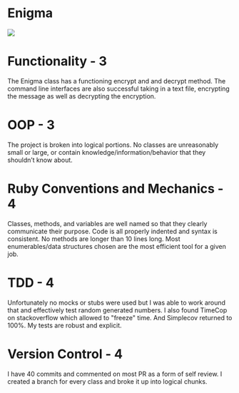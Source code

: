 # Enigma
![](https://media3.giphy.com/media/10V3fRJougOUJa/giphy.gif?cid=ecf05e47lu5ifk4hopwz0v1bdqksj4yzd67l8vd9i6inxfl8&rid=giphy.gif&ct=g)

# Functionality - 3
The Enigma class has a functioning encrypt and and decrypt method. The command line interfaces are also successful taking in a text file, encrypting the message as well as decrypting the encryption.

# OOP - 3 
The project is broken into logical portions. No classes are unreasonably small or large, or contain knowledge/information/behavior that they shouldn’t know about.

# Ruby Conventions and Mechanics - 4 
Classes, methods, and variables are well named so that they clearly communicate their purpose. Code is all properly indented and syntax is consistent. No methods are longer than 10 lines long. Most enumerables/data structures chosen are the most efficient tool for a given job. 

# TDD - 4 
Unfortunately no mocks or stubs were used but I was able to work around that and effectively test random generated numbers. I also found TimeCop on stackoverflow which allowed to "freeze" time. And Simplecov returned to 100%. My tests are robust and explicit.

# Version Control - 4
I have 40 commits and commented on most PR as a form of self review. I created a branch for every class and broke it up into logical chunks.
